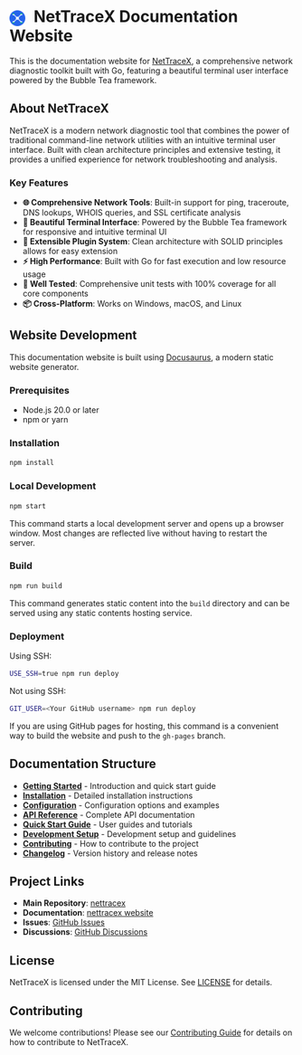 # <img src="https://raw.githubusercontent.com/nettracex/website/refs/heads/main/static/img/favicon.svg" alt="NetTraceX Logo" width="28" style="vertical-align: middle; margin-right: 8px;"> NetTraceX Documentation Website

This is the documentation website for [NetTraceX](https://github.com/nettracex/nettracex-tui), a comprehensive network diagnostic toolkit built with Go, featuring a beautiful terminal user interface powered by the Bubble Tea framework.

## About NetTraceX

NetTraceX is a modern network diagnostic tool that combines the power of traditional command-line network utilities with an intuitive terminal user interface. Built with clean architecture principles and extensive testing, it provides a unified experience for network troubleshooting and analysis.

### Key Features

- **🌐 Comprehensive Network Tools**: Built-in support for ping, traceroute, DNS lookups, WHOIS queries, and SSL certificate analysis
- **🎨 Beautiful Terminal Interface**: Powered by the Bubble Tea framework for responsive and intuitive terminal UI
- **🔧 Extensible Plugin System**: Clean architecture with SOLID principles allows for easy extension
- **⚡ High Performance**: Built with Go for fast execution and low resource usage
- **🧪 Well Tested**: Comprehensive unit tests with 100% coverage for all core components
- **📦 Cross-Platform**: Works on Windows, macOS, and Linux

## Website Development

This documentation website is built using [Docusaurus](https://docusaurus.io/), a modern static website generator.

### Prerequisites

- Node.js 20.0 or later
- npm or yarn

### Installation

```bash
npm install
```

### Local Development

```bash
npm start
```

This command starts a local development server and opens up a browser window. Most changes are reflected live without having to restart the server.

### Build

```bash
npm run build
```

This command generates static content into the `build` directory and can be served using any static contents hosting service.

### Deployment

Using SSH:

```bash
USE_SSH=true npm run deploy
```

Not using SSH:

```bash
GIT_USER=<Your GitHub username> npm run deploy
```

If you are using GitHub pages for hosting, this command is a convenient way to build the website and push to the `gh-pages` branch.

## Documentation Structure

- **[Getting Started](./docs/intro.md)** - Introduction and quick start guide
- **[Installation](./docs/installation.md)** - Detailed installation instructions
- **[Configuration](./docs/configuration.md)** - Configuration options and examples
- **[API Reference](./docs/api/overview.md)** - Complete API documentation
- **[Quick Start Guide](./docs/guides/quick-start.md)** - User guides and tutorials
- **[Development Setup](./docs/development/setup.md)** - Development setup and guidelines
- **[Contributing](./docs/guides/contributing.md)** - How to contribute to the project
- **[Changelog](./docs/changelog.md)** - Version history and release notes

## Project Links

- **Main Repository**: [nettracex](https://github.com/nettracex/nettracex-tui)
- **Documentation**: [nettracex website](https://nettracex.net)
- **Issues**: [GitHub Issues](https://github.com/nettracex/nettracex-tui/issues)
- **Discussions**: [GitHub Discussions](https://github.com/nettracex/nettracex-tui/discussions)

## License

NetTraceX is licensed under the MIT License. See [LICENSE](https://github.com/nettracex/nettracex-tui/blob/main/LICENSE) for details.

## Contributing

We welcome contributions! Please see our [Contributing Guide](./docs/guides/contributing.md) for details on how to contribute to NetTraceX.
